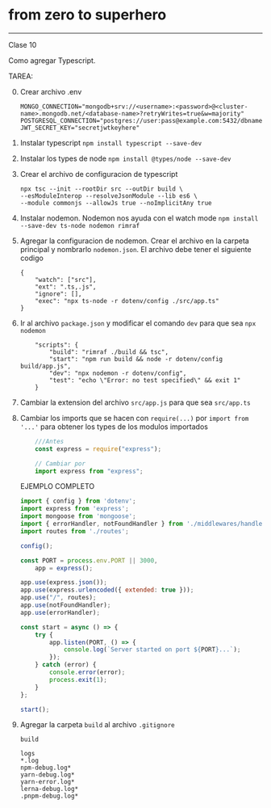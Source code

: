 # from zero to superhero

---------

Clase 10

Como agregar Typescript.

TAREA:

0. Crear archivo .env
    ```
    MONGO_CONNECTION="mongodb+srv://<username>:<password>@<cluster-name>.mongodb.net/<database-name>?retryWrites=true&w=majority"
    POSTGRESQL_CONNECTION="postgres://user:pass@example.com:5432/dbname"
    JWT_SECRET_KEY="secretjwtkeyhere"
    ```
1. Instalar typescript
    ```npm install typescript --save-dev```
2. Instalar los types de node
    ```npm install @types/node --save-dev```
3. Crear el archivo de configuracion de typescript
    ``` 
    npx tsc --init --rootDir src --outDir build \
    --esModuleInterop --resolveJsonModule --lib es6 \
    --module commonjs --allowJs true --noImplicitAny true 
    ``` 
4. Instalar nodemon. Nodemon nos ayuda con el watch mode
    ``` npm install --save-dev ts-node nodemon rimraf ```
5. Agregar la configuracion de nodemon. Crear el archivo en la carpeta principal y nombrarlo `nodemon.json`. El archivo debe tener el siguiente codigo
    ``` 
    {
        "watch": ["src"],
        "ext": ".ts,.js",
        "ignore": [],
        "exec": "npx ts-node -r dotenv/config ./src/app.ts"
    }
    ```
6. Ir al archivo `package.json` y modificar el comando `dev` para que sea `npx nodemon`
    ```
        "scripts": {
            "build": "rimraf ./build && tsc",
            "start": "npm run build && node -r dotenv/config build/app.js",
            "dev": "npx nodemon -r dotenv/config",
            "test": "echo \"Error: no test specified\" && exit 1"
        }
    ```
7. Cambiar la extension del archivo `src/app.js` para que sea `src/app.ts`
8. Cambiar los imports que se hacen con `require(...)` por `import from '...'` para obtener los types de los modulos importados
    ```js
        ///Antes
        const express = require("express");

        // Cambiar por
        import express from "express";
    ```

    EJEMPLO COMPLETO

    ```js
    import { config } from 'dotenv';
    import express from 'express';
    import mongoose from 'mongoose';
    import { errorHandler, notFoundHandler } from './middlewares/handlers';
    import routes from './routes';

    config();

    const PORT = process.env.PORT || 3000,
        app = express();

    app.use(express.json());
    app.use(express.urlencoded({ extended: true }));
    app.use("/", routes);
    app.use(notFoundHandler);
    app.use(errorHandler);

    const start = async () => {
        try {
            app.listen(PORT, () => {
                console.log(`Server started on port ${PORT}...`);
            });
        } catch (error) {
            console.error(error);
            process.exit(1);
        }
    };

    start();
    ```

9. Agregar la carpeta `build` al archivo `.gitignore`
    ```
    build

    logs
    *.log
    npm-debug.log*
    yarn-debug.log*
    yarn-error.log*
    lerna-debug.log*
    .pnpm-debug.log*
    ```